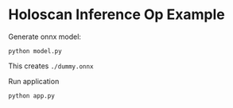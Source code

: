 # Holoscan Inference Op Example

Generate onnx model:
```
python model.py
```
This creates `./dummy.onnx`

Run application
```
python app.py
```
